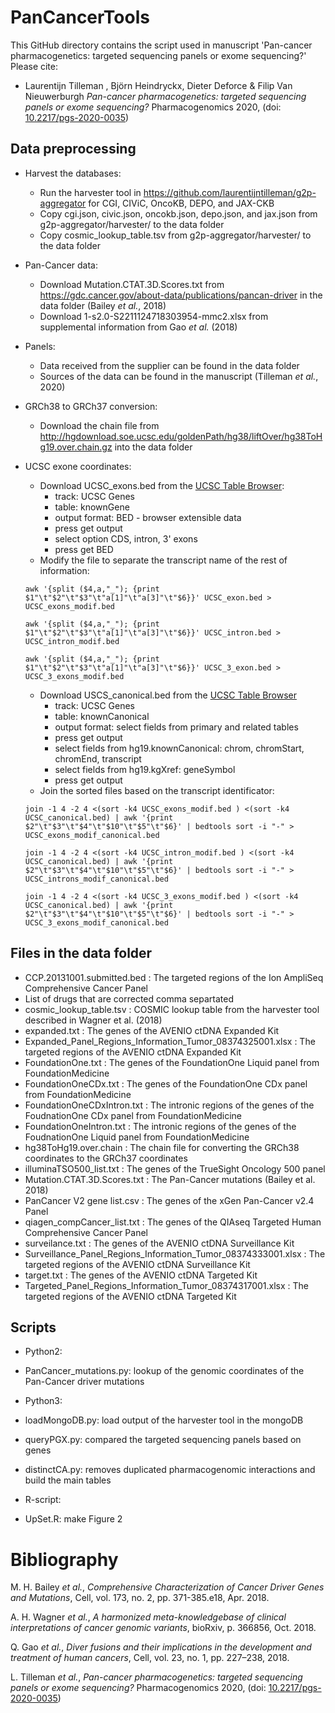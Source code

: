 # PanCancerTools

This GitHub directory contains the script used in manuscript 'Pan-cancer pharmacogenetics: targeted sequencing panels or exome sequencing?'
Please cite:
- Laurentijn Tilleman , Björn Heindryckx, Dieter Deforce & Filip Van Nieuwerburgh *Pan-cancer pharmacogenetics: targeted sequencing panels or exome sequencing?* Pharmacogenomics 2020, (doi: [10.2217/pgs-2020-0035](http://dx.doi.org/10.2217/pgs-2020-0035))

## Data preprocessing

* Harvest the databases:
  * Run the harvester tool in https://github.com/laurentijntilleman/g2p-aggregator for CGI, CIViC, OncoKB, DEPO, and JAX-CKB
  * Copy cgi.json, civic.json, oncokb.json, depo.json, and jax.json from g2p-aggregator/harvester/ to the data folder
  * Copy cosmic_lookup_table.tsv from g2p-aggregator/harvester/ to the data folder

* Pan-Cancer data:
  * Download Mutation.CTAT.3D.Scores.txt from https://gdc.cancer.gov/about-data/publications/pancan-driver in the data folder (Bailey *et al.*, 2018)
  * Download 1-s2.0-S2211124718303954-mmc2.xlsx from supplemental information from Gao *et al.* (2018)

* Panels:
  * Data received from the supplier can be found in the data folder
  * Sources of the data can be found in the manuscript (Tilleman *et al.*, 2020)

* GRCh38 to GRCh37 conversion:
  * Download the chain file from http://hgdownload.soe.ucsc.edu/goldenPath/hg38/liftOver/hg38ToHg19.over.chain.gz into the data folder

* UCSC exone coordinates:
  * Download UCSC_exons.bed from the [UCSC Table Browser](https://genome.ucsc.edu/cgi-bin/hgTables):
    * track: UCSC Genes
    * table: knownGene
    * output format: BED - browser extensible data
    * press get output
    * select option CDS, intron, 3' exons
    * press get BED
  * Modify the file to separate the transcript name of the rest of information:

  `awk '{split ($4,a,"_"); {print $1"\t"$2"\t"$3"\t"a[1]"\t"a[3]"\t"$6}}' UCSC_exon.bed > UCSC_exons_modif.bed`

  `awk '{split ($4,a,"_"); {print $1"\t"$2"\t"$3"\t"a[1]"\t"a[3]"\t"$6}}' UCSC_intron.bed > UCSC_intron_modif.bed`

  `awk '{split ($4,a,"_"); {print $1"\t"$2"\t"$3"\t"a[1]"\t"a[3]"\t"$6}}' UCSC_3_exon.bed > UCSC_3_exons_modif.bed`

  * Download USCS_canonical.bed from the [UCSC Table Browser](https://genome.ucsc.edu/cgi-bin/hgTables)
    * track: UCSC Genes
    * table: knownCanonical
    * output format: select fields from primary and related tables
    * press get output
    * select fields from hg19.knownCanonical: chrom, chromStart, chromEnd, transcript
    * select fields from hg19.kgXref: geneSymbol
    * press get output
  * Join the sorted files based on the transcript identificator:

  `join -1 4 -2 4 <(sort -k4 UCSC_exons_modif.bed ) <(sort -k4 UCSC_canonical.bed) | awk '{print $2"\t"$3"\t"$4"\t"$10"\t"$5"\t"$6}' | bedtools sort -i "-" > UCSC_exons_modif_canonical.bed`

  `join -1 4 -2 4 <(sort -k4 UCSC_intron_modif.bed ) <(sort -k4 UCSC_canonical.bed) | awk '{print $2"\t"$3"\t"$4"\t"$10"\t"$5"\t"$6}' | bedtools sort -i "-" > UCSC_introns_modif_canonical.bed`

  `join -1 4 -2 4 <(sort -k4 UCSC_3_exons_modif.bed ) <(sort -k4 UCSC_canonical.bed) | awk '{print $2"\t"$3"\t"$4"\t"$10"\t"$5"\t"$6}' | bedtools sort -i "-" > UCSC_3_exons_modif_canonical.bed`

## Files in the data folder

* CCP.20131001.submitted.bed : The targeted regions of the Ion AmpliSeq Comprehensive Cancer Panel
* List of drugs that are corrected comma separtated
* cosmic_lookup_table.tsv : COSMIC lookup table from the harvester tool described in Wagner et al. (2018)
* expanded.txt : The genes of the AVENIO ctDNA Expanded Kit
* Expanded_Panel_Regions_Information_Tumor_08374325001.xlsx : The targeted regions of the AVENIO ctDNA Expanded Kit
* FoundationOne.txt : The genes of the FoundationOne Liquid panel from FoundationMedicine
* FoundationOneCDx.txt : The genes of the FoundationOne CDx panel from FoundationMedicine
* FoundationOneCDxIntron.txt : The intronic regions of the genes of the FoudnationOne CDx panel from FoundationMedicine
* FoundationOneIntron.txt : The intronic regions of the genes of the FoudnationOne Liquid panel from FoundationMedicine
* hg38ToHg19.over.chain : The chain file for converting the GRCh38 coordinates to the GRCh37 coordinates
* illuminaTSO500_list.txt : The genes of the TrueSight Oncology 500 panel
* Mutation.CTAT.3D.Scores.txt : The Pan-Cancer mutations (Bailey et al. 2018)
* PanCancer V2 gene list.csv : The genes of the xGen Pan-Cancer v2.4 Panel
* qiagen_compCancer_list.txt : The genes of the QIAseq Targeted Human Comprehensive Cancer Panel
* surveilance.txt : The genes of the AVENIO ctDNA Surveillance Kit
* Surveillance_Panel_Regions_Information_Tumor_08374333001.xlsx : The targeted regions of the AVENIO ctDNA Surveillance Kit
* target.txt : The genes of the AVENIO ctDNA Targeted Kit
* Targeted_Panel_Regions_Information_Tumor_08374317001.xlsx : The targeted regions of the AVENIO ctDNA Targeted Kit

## Scripts

* Python2:
 * PanCancer_mutations.py: lookup of the genomic coordinates of the Pan-Cancer driver mutations

* Python3:
 * loadMongoDB.py: load output of the harvester tool in the mongoDB
 * queryPGX.py: compared the targeted sequencing panels based on genes
 * distinctCA.py: removes duplicated pharmacogenomic interactions and build the main tables

* R-script:
 * UpSet.R: make Figure 2

# Bibliography
M. H. Bailey *et al.*, *Comprehensive Characterization of Cancer Driver Genes and Mutations*, Cell, vol. 173, no. 2, pp. 371-385.e18, Apr. 2018.

A. H. Wagner *et al.*, *A harmonized meta-knowledgebase of clinical interpretations of cancer genomic variants*, bioRxiv, p. 366856, Oct. 2018.

Q. Gao *et al.*, *Diver fusions and their implications in the development and treatment of human cancers*, Cell, vol. 23, no. 1, pp. 227–238, 2018.

L. Tilleman *et al.*, *Pan-cancer pharmacogenetics: targeted sequencing panels or exome sequencing?* Pharmacogenomics 2020, (doi: [10.2217/pgs-2020-0035](http://dx.doi.org/10.2217/pgs-2020-0035))
